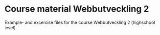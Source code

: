 # Course material Webbutveckling 2
Example- and excercise files for the course Webbutveckling 2 (highschool level). 
